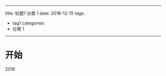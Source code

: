 <!--
 * @Author: your name
 * @Date: 2021-01-12 15:01:02
 * @LastEditTime: 2021-01-12 18:17:51
 * @LastEditors: your name
 * @Description: In User Settings Edit
 * @FilePath: \homepage-vuepress\blogs\category1\2018\121501.md
-->

---

title: 标题1 分类 1
date: 2018-12-15
tags:

- tag1
  categories:
- 分类 1

---

# 开始

2018
